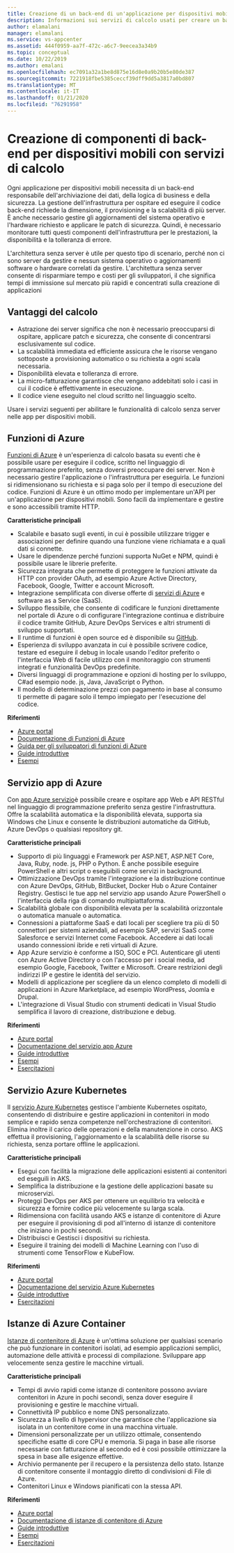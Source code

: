 ```yaml
---
title: Creazione di un back-end di un'applicazione per dispositivi mobili senza server con funzioni di Azure e altri servizi
description: Informazioni sui servizi di calcolo usati per creare un back-end solido e senza server per applicazioni per dispositivi mobili.
author: elamalani
manager: elamalani
ms.service: vs-appcenter
ms.assetid: 444f0959-aa7f-472c-a6c7-9eecea3a34b9
ms.topic: conceptual
ms.date: 10/22/2019
ms.author: emalani
ms.openlocfilehash: ec7091a32a1be8d875e16d8e0a9b20b5e80de387
ms.sourcegitcommit: 7221918fbe5385ceccf39dff9dd5a3817a0bd807
ms.translationtype: MT
ms.contentlocale: it-IT
ms.lasthandoff: 01/21/2020
ms.locfileid: "76291958"
---
```

# <a name="build-mobile-back-end-components-with-compute-services"></a>Creazione di componenti di back-end per dispositivi mobili con servizi di calcolo
Ogni applicazione per dispositivi mobili necessita di un back-end responsabile dell'archiviazione dei dati, della logica di business e della sicurezza. La gestione dell'infrastruttura per ospitare ed eseguire il codice back-end richiede la dimensione, il provisioning e la scalabilità di più server. È anche necessario gestire gli aggiornamenti del sistema operativo e l'hardware richiesto e applicare le patch di sicurezza. Quindi, è necessario monitorare tutti questi componenti dell'infrastruttura per le prestazioni, la disponibilità e la tolleranza di errore. 

L'architettura senza server è utile per questo tipo di scenario, perché non ci sono server da gestire e nessun sistema operativo o aggiornamenti software o hardware correlati da gestire. L'architettura senza server consente di risparmiare tempo e costi per gli sviluppatori, il che significa tempi di immissione sul mercato più rapidi e concentrati sulla creazione di applicazioni

## <a name="benefits-of-compute"></a>Vantaggi del calcolo
- Astrazione dei server significa che non è necessario preoccuparsi di ospitare, applicare patch e sicurezza, che consente di concentrarsi esclusivamente sul codice.
- La scalabilità immediata ed efficiente assicura che le risorse vengano sottoposte a provisioning automatico o su richiesta a ogni scala necessaria.
- Disponibilità elevata e tolleranza di errore.
- La micro-fatturazione garantisce che vengano addebitati solo i casi in cui il codice è effettivamente in esecuzione.
- Il codice viene eseguito nel cloud scritto nel linguaggio scelto.

Usare i servizi seguenti per abilitare le funzionalità di calcolo senza server nelle app per dispositivi mobili.

## <a name="azure-functions"></a>Funzioni di Azure
[Funzioni di Azure](https://azure.microsoft.com/services/functions/) è un'esperienza di calcolo basata su eventi che è possibile usare per eseguire il codice, scritto nel linguaggio di programmazione preferito, senza doversi preoccupare dei server. Non è necessario gestire l'applicazione o l'infrastruttura per eseguirla. Le funzioni si ridimensionano su richiesta e si paga solo per il tempo di esecuzione del codice. Funzioni di Azure è un ottimo modo per implementare un'API per un'applicazione per dispositivi mobili. Sono facili da implementare e gestire e sono accessibili tramite HTTP.

**Caratteristiche principali**
- Scalabile e basato sugli eventi, in cui è possibile utilizzare trigger e associazioni per definire quando una funzione viene richiamata e a quali dati si connette.
- Usare le dipendenze perché funzioni supporta NuGet e NPM, quindi è possibile usare le librerie preferite.
- Sicurezza integrata che permette di proteggere le funzioni attivate da HTTP con provider OAuth, ad esempio Azure Active Directory, Facebook, Google, Twitter e account Microsoft.
- Integrazione semplificata con diverse offerte di [servizi di Azure](/azure/azure-functions/functions-overview) e software as a Service (SaaS).
- Sviluppo flessibile, che consente di codificare le funzioni direttamente nel portale di Azure o di configurare l'integrazione continua e distribuire il codice tramite GitHub, Azure DevOps Services e altri strumenti di sviluppo supportati.
- Il runtime di funzioni è open source ed è disponibile su [GitHub](https://github.com/azure/azure-webjobs-sdk-script).
- Esperienza di sviluppo avanzata in cui è possibile scrivere codice, testare ed eseguire il debug in locale usando l'editor preferito o l'interfaccia Web di facile utilizzo con il monitoraggio con strumenti integrati e funzionalità DevOps predefinite.
- Diversi linguaggi di programmazione e opzioni di hosting per lo sviluppo, C#ad esempio node. js, Java, JavaScript o Python.
- Il modello di determinazione prezzi con pagamento in base al consumo ti permette di pagare solo il tempo impiegato per l'esecuzione del codice.

**Riferimenti**
- [Azure portal](https://portal.azure.com)
- [Documentazione di Funzioni di Azure](/azure/azure-functions/)
- [Guida per gli sviluppatori di funzioni di Azure](/azure/azure-functions/functions-reference)
- [Guide introduttive](/azure/azure-functions/functions-create-first-function-vs-code)
- [Esempi](/samples/browse/?products=azure-functions&languages=csharp)

## <a name="azure-app-service"></a>Servizio app di Azure
Con [app Azure servizio](https://azure.microsoft.com/services/app-service/)è possibile creare e ospitare app Web e API RESTful nel linguaggio di programmazione preferito senza gestire l'infrastruttura. Offre la scalabilità automatica e la disponibilità elevata, supporta sia Windows che Linux e consente le distribuzioni automatiche da GitHub, Azure DevOps o qualsiasi repository git.

**Caratteristiche principali**
- Supporto di più linguaggi e Framework per ASP.NET, ASP.NET Core, Java, Ruby, node. js, PHP o Python. È anche possibile eseguire PowerShell e altri script o eseguibili come servizi in background.
- Ottimizzazione DevOps tramite l'integrazione e la distribuzione continue con Azure DevOps, GitHub, BitBucket, Docker Hub o Azure Container Registry. Gestisci le tue app nel servizio app usando Azure PowerShell o l'interfaccia della riga di comando multipiattaforma.
- Scalabilità globale con disponibilità elevata per la scalabilità orizzontale o automatica manuale o automatica.
- Connessioni a piattaforme SaaS e dati locali per scegliere tra più di 50 connettori per sistemi aziendali, ad esempio SAP, servizi SaaS come Salesforce e servizi Internet come Facebook. Accedere ai dati locali usando connessioni ibride e reti virtuali di Azure.
- App Azure servizio è conforme a ISO, SOC e PCI. Autenticare gli utenti con Azure Active Directory o con l'accesso per i social media, ad esempio Google, Facebook, Twitter e Microsoft. Creare restrizioni degli indirizzi IP e gestire le identità del servizio.
- Modelli di applicazione per scegliere da un elenco completo di modelli di applicazioni in Azure Marketplace, ad esempio WordPress, Joomla e Drupal.
- L'integrazione di Visual Studio con strumenti dedicati in Visual Studio semplifica il lavoro di creazione, distribuzione e debug.

**Riferimenti**
- [Azure portal](https://portal.azure.com/)
- [Documentazione del servizio app Azure](/azure/app-service/)
- [Guide introduttive](/azure/app-service/app-service-web-get-started-dotnet)
- [Esempi](/azure/app-service/samples-cli)
- [Esercitazioni](/azure/app-service/app-service-web-tutorial-dotnetcore-sqldb)

## <a name="azure-kubernetes-service"></a>Servizio Azure Kubernetes
Il [servizio Azure Kubernetes](https://azure.microsoft.com/services/kubernetes-service/) gestisce l'ambiente Kubernetes ospitato, consentendo di distribuire e gestire applicazioni in contenitori in modo semplice e rapido senza competenze nell'orchestrazione di contenitori. Elimina inoltre il carico delle operazioni e della manutenzione in corso. AKS effettua il provisioning, l'aggiornamento e la scalabilità delle risorse su richiesta, senza portare offline le applicazioni.

**Caratteristiche principali**
- Esegui con facilità la migrazione delle applicazioni esistenti ai contenitori ed eseguili in AKS.
- Semplifica la distribuzione e la gestione delle applicazioni basate su microservizi.
- Proteggi DevOps per AKS per ottenere un equilibrio tra velocità e sicurezza e fornire codice più velocemente su larga scala.
- Ridimensiona con facilità usando AKS e istanze di contenitore di Azure per eseguire il provisioning di pod all'interno di istanze di contenitore che iniziano in pochi secondi.
- Distribuisci e Gestisci i dispositivi su richiesta.
- Eseguire il training dei modelli di Machine Learning con l'uso di strumenti come TensorFlow e KubeFlow.

**Riferimenti**
- [Azure portal](https://portal.azure.com/)
- [Documentazione del servizio Azure Kubernetes](/azure/aks/)
- [Guide introduttive](/azure/aks/kubernetes-walkthrough-portal)
- [Esercitazioni](/azure/aks/tutorial-kubernetes-prepare-app)

## <a name="azure-container-instances"></a>Istanze di Azure Container
[Istanze di contenitore di Azure](https://azure.microsoft.com/services/container-instances/) è un'ottima soluzione per qualsiasi scenario che può funzionare in contenitori isolati, ad esempio applicazioni semplici, automazione delle attività e processi di compilazione. Sviluppare app velocemente senza gestire le macchine virtuali.

**Caratteristiche principali**
- Tempi di avvio rapidi come istanze di contenitore possono avviare contenitori in Azure in pochi secondi, senza dover eseguire il provisioning e gestire le macchine virtuali.
- Connettività IP pubblico e nome DNS personalizzato.
- Sicurezza a livello di hypervisor che garantisce che l'applicazione sia isolata in un contenitore come in una macchina virtuale.
- Dimensioni personalizzate per un utilizzo ottimale, consentendo specifiche esatte di core CPU e memoria. Si paga in base alle risorse necessarie con fatturazione al secondo ed è così possibile ottimizzare la spesa in base alle esigenze effettive.
- Archivio permanente per il recupero e la persistenza dello stato. Istanze di contenitore consente il montaggio diretto di condivisioni di File di Azure.
- Contenitori Linux e Windows pianificati con la stessa API.

**Riferimenti**
- [Azure portal](https://portal.azure.com/)
- [Documentazione di istanze di contenitore di Azure](/azure/container-instances/)
- [Guide introduttive](/azure/container-instances/container-instances-quickstart-portal)
- [Esempi](https://azure.microsoft.com/resources/samples/?sort=0&term=aci)
- [Esercitazioni](/azure/container-instances/container-instances-tutorial-prepare-app)